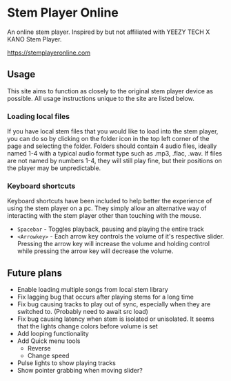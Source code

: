 # Stem Player Online
An online stem player. Inspired by but not affiliated with YEEZY TECH X KANO Stem Player.

https://stemplayeronline.com

## Usage
This site aims to function as closely to the original stem player device as possible. All usage instructions unique to the site are listed below.

### Loading local files
If you have local stem files that you would like to load into the stem player, you can do so by clicking on the folder icon in the top left corner of the page and selecting the folder. Folders should contain 4 audio files, ideally named 1-4 with a typical audio format type such as .mp3, .flac, .wav. If files are not named by numbers 1-4, they will still play fine, but their positions on the player may be unpredictable.


### Keyboard shortcuts
Keyboard shortcuts have been included to help better the experience of using the stem player on a pc. They simply allow an alternative way of interacting with the stem player other than touching with the mouse.

* `Spacebar` - Toggles playback, pausing and playing the entire track
* `<Arrowkey>` - Each arrow key controls the volume of it's respective slider. Pressing the arrow key will increase the volume and holding control while pressing the arrow key will decrease the volume.

## Future plans
* Enable loading multiple songs from local stem library
* Fix lagging bug that occurs after playing stems for a long time
* Fix bug causing tracks to play out of sync, especially when they are switched to. (Probably need to await src load)
* Fix bug causing latency when stem is isolated or unisolated. It seems that the lights change colors before volume is set
* Add looping functionality
* Add Quick menu tools
  * Reverse
  * Change speed
* Pulse lights to show playing tracks
* Show pointer grabbing when moving slider?
